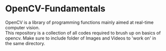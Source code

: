 # OpenCV-Fundamentals
OpenCV is a library of programming functions mainly aimed at real-time computer vision.                                                                                          
This repository is a collection of all codes required to brush up on basics of opencv.
Make sure to include folder of Images and Videos to 'work on' in the same directory.
